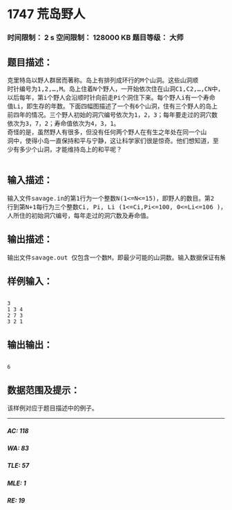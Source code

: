 # 1747 荒岛野人   
### 时间限制： 2 s     空间限制： 128000 KB     题目等级： 大师  
## 题目描述：  

<pre>
克里特岛以野人群居而著称。岛上有排列成环行的M个山洞。这些山洞顺  
时针编号为1,2,…,M。岛上住着N个野人，一开始依次住在山洞C1,C2,…,CN中，  
以后每年，第i个野人会沿顺时针向前走Pi个洞住下来。每个野人i有一个寿命  
值Li，即生存的年数。下面四幅图描述了一个有6个山洞，住有三个野人的岛上  
前四年的情况。三个野人初始的洞穴编号依次为1，2，3；每年要走过的洞穴数  
依次为3，7，2；寿命值依次为4，3，1。
奇怪的是，虽然野人有很多，但没有任何两个野人在有生之年处在同一个山  
洞中，使得小岛一直保持和平与宁静，这让科学家们很是惊奇。他们想知道，至  
少有多少个山洞，才能维持岛上的和平呢？

</pre>
  
  
## 输入描述：  

<pre>
输入文件savage.in的第1行为一个整数N(1<=N<=15)，即野人的数目。第2  
行到第N+1每行为三个整数Ci, Pi, Li (1<=Ci,Pi<=100, 0<=Li<=106 )，表示每个野  
人所住的初始洞穴编号，每年走过的洞穴数及寿命值。
</pre>
  
  
## 输出描述：  

<pre>
输出文件savage.out 仅包含一个数M，即最少可能的山洞数。输入数据保证有解，且M不大于106。
</pre>
  
  
## 样例输入：  

<pre><code>
3  
1 3 4  
2 7 3  
3 2 1
</code></pre>
  
  
## 输出输出：  

<pre><code>
6
</code></pre>
  
  
## 数据范围及提示：  

<pre>
该样例对应于题目描述中的例子。
</pre>
  
  
***  

##### AC: 118  
##### WA: 83  
##### TLE: 57  
##### MLE: 1  
##### RE: 19  
